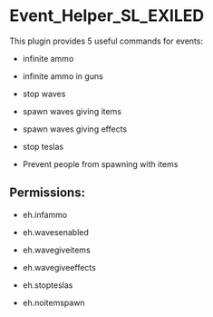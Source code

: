 # Event_Helper_SL_EXILED
This plugin provides 5 useful commands for events:

- infinite ammo

- infinite ammo in guns

- stop waves

- spawn waves giving items

- spawn waves giving effects

- stop teslas

- Prevent people from spawning with items

## Permissions:

- eh.infammo

- eh.wavesenabled

- eh.wavegiveitems

- eh.wavegiveeffects

- eh.stopteslas

- eh.noitemspawn